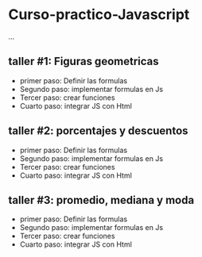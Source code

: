 # Curso-practico-Javascript

...


## taller #1: Figuras geometricas

- primer paso: Definir las formulas
- Segundo paso: implementar formulas en Js 
- Tercer paso: crear funciones
- Cuarto paso: integrar JS con Html


## taller #2: porcentajes y descuentos

- primer paso: Definir las formulas
- Segundo paso: implementar formulas en Js 
- Tercer paso: crear funciones
- Cuarto paso: integrar JS con Html

## taller #3: promedio, mediana y moda

- primer paso: Definir las formulas
- Segundo paso: implementar formulas en Js 
- Tercer paso: crear funciones
- Cuarto paso: integrar JS con Html